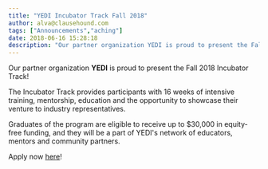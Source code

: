 ```yaml
---
title: "YEDI Incubator Track Fall 2018"
author: alva@clausehound.com
tags: ["Announcements","aching"]
date: 2018-06-16 15:28:18
description: "Our partner organization YEDI is proud to present the Fall 2018 Incubator Track!"
---
```




Our partner organization **YEDI** is proud to present the Fall 2018 Incubator Track!

The Incubator Track provides participants with 16 weeks of intensive training, mentorship, education and the opportunity to showcase their venture to industry representatives.

Graduates of the program are eligible to receive up to $30,000 in equity-free funding, and they will be a part of YEDI's network of educators, mentors and community partners.

Apply now [here](http://www.yedinstitute.org/apply/incubator/)!
